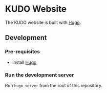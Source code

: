 # KUDO Website

The KUDO website is built with [Hugo](https://gohugo.io).

## Development

### Pre-requisites

* Install [Hugo](https://gohugo.io/getting-started/installing/)

### Run the development server

Run `hugo server` from the root of this repository.